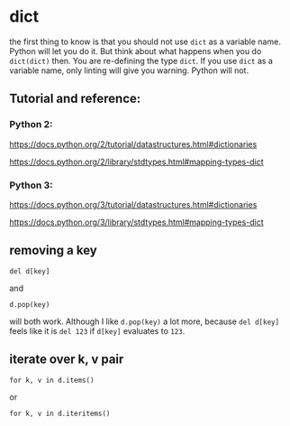 # dict

the first thing to know is that you should not use `dict` as a variable name.
Python will let you do it.  But think about what happens when you do `dict(dict)`
then.  You are re-defining the type `dict`.  If you use `dict` as a variable name, only linting will give you warning.  Python will not.

## Tutorial and reference:

### Python 2:

https://docs.python.org/2/tutorial/datastructures.html#dictionaries

https://docs.python.org/2/library/stdtypes.html#mapping-types-dict

### Python 3:

https://docs.python.org/3/tutorial/datastructures.html#dictionaries

https://docs.python.org/3/library/stdtypes.html#mapping-types-dict

## removing a key

    del d[key]

and  

    d.pop(key)

will both work.  Although I like `d.pop(key)` a lot more, because `del d[key]` feels like
it is `del 123` if `d[key]` evaluates to `123`.

## iterate over k, v pair

    for k, v in d.items()

or

    for k, v in d.iteritems()
